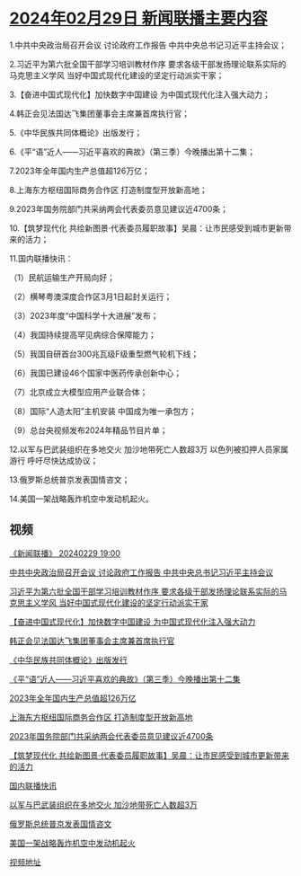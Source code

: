 # [2024年02月29日 新闻联播主要内容](https://tv.cctv.com/lm/xwlb/day/20240229.shtml)

1.中共中央政治局召开会议 讨论政府工作报告 中共中央总书记习近平主持会议；

2.习近平为第六批全国干部学习培训教材作序 要求各级干部发扬理论联系实际的马克思主义学风 当好中国式现代化建设的坚定行动派实干家；

3.【奋进中国式现代化】加快数字中国建设 为中国式现代化注入强大动力；

4.韩正会见法国达飞集团董事会主席兼首席执行官；

5.《中华民族共同体概论》出版发行；

6.《平“语”近人——习近平喜欢的典故》（第三季）今晚播出第十二集；

7.2023年全年国内生产总值超126万亿；

8.上海东方枢纽国际商务合作区 打造制度型开放新高地；

9.2023年国务院部门共采纳两会代表委员意见建议近4700条；

10.【筑梦现代化 共绘新图景·代表委员履职故事】吴晨：让市民感受到城市更新带来的活力；

11.国内联播快讯：

（1）民航运输生产开局向好；

（2）横琴粤澳深度合作区3月1日起封关运行；

（3）2023年度“中国科学十大进展”发布；

（4）我国持续提高罕见病综合保障能力；

（5）我国自研首台300兆瓦级F级重型燃气轮机下线；

（6）我国已建设46个国家中医药传承创新中心；

（7）北京成立大模型应用产业联合体；

（8）国际“人造太阳”主机安装 中国成为唯一承包方；

（9）总台央视频发布2024年精品节目片单；

12.以军与巴武装组织在多地交火 加沙地带死亡人数超3万 以色列被扣押人员家属游行 呼吁尽快达成协议；

13.俄罗斯总统普京发表国情咨文；

14.美国一架战略轰炸机空中发动机起火。

## 视频

[《新闻联播》 20240229 19:00](https://tv.cctv.com/2024/02/29/VIDE0p3GSU17X8CYJPb70AAS240229.shtml)

[中共中央政治局召开会议 讨论政府工作报告 中共中央总书记习近平主持会议](https://tv.cctv.com/2024/02/29/VIDE5l0AmJzHPyntgikCYLeR240229.shtml)

[习近平为第六批全国干部学习培训教材作序 要求各级干部发扬理论联系实际的马克思主义学风 当好中国式现代化建设的坚定行动派实干家](https://tv.cctv.com/2024/02/29/VIDEFEHsJaxFuK96JWa01PXF240229.shtml)

[【奋进中国式现代化】加快数字中国建设 为中国式现代化注入强大动力](https://tv.cctv.com/2024/02/29/VIDEEmrUrLOiTqSKZOSSK4gz240229.shtml)

[韩正会见法国达飞集团董事会主席兼首席执行官](https://tv.cctv.com/2024/02/29/VIDEBQHQqA2MV0UlxtbwPFcp240229.shtml)

[《中华民族共同体概论》出版发行](https://tv.cctv.com/2024/02/29/VIDE9sSehZBWUydubDdATRPs240229.shtml)

[《平“语”近人——习近平喜欢的典故》（第三季）今晚播出第十二集](https://tv.cctv.com/2024/02/29/VIDE1aBgXnAr4rEjR1Kiza3i240229.shtml)

[2023年全年国内生产总值超126万亿](https://tv.cctv.com/2024/02/29/VIDEU9avQF6h5EHwtuDFyJUU240229.shtml)

[上海东方枢纽国际商务合作区 打造制度型开放新高地](https://tv.cctv.com/2024/02/29/VIDEkS9uV5Hs3Kbjo6ViXVxn240229.shtml)

[2023年国务院部门共采纳两会代表委员意见建议近4700条](https://tv.cctv.com/2024/02/29/VIDEs6WbYJI613gkZ1NRb8sv240229.shtml)

[【筑梦现代化 共绘新图景·代表委员履职故事】吴晨：让市民感受到城市更新带来的活力](https://tv.cctv.com/2024/02/29/VIDEmN4nvA7heGWofQvw9GI0240229.shtml)

[国内联播快讯](https://tv.cctv.com/2024/02/29/VIDE3MFz1k7VWm1nwUCYWSKz240229.shtml)

[以军与巴武装组织在多地交火 加沙地带死亡人数超3万](https://tv.cctv.com/2024/02/29/VIDEdRF1hNWVQgWEF9XOtjhi240229.shtml)

[俄罗斯总统普京发表国情咨文](https://tv.cctv.com/2024/02/29/VIDETMyCVFhZ0TmAhUSmGePd240229.shtml)

[美国一架战略轰炸机空中发动机起火](https://tv.cctv.com/2024/02/29/VIDEjeRcbW8QwbQrlhkLsXOj240229.shtml)

[视频地址](https://tv.cctv.com/lm/xwlb/day/20240229.shtml) 


